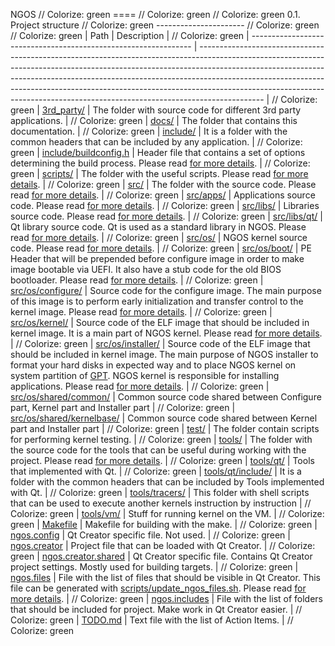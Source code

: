 NGOS                                                                                                                                                                                                     // Colorize: green
====                                                                                                                                                                                                     // Colorize: green
                                                                                                                                                                                                         // Colorize: green
0.1. Project structure                                                                                                                                                                                   // Colorize: green
----------------------                                                                                                                                                                                   // Colorize: green
                                                                                                                                                                                                         // Colorize: green
| Path                                                            | Description                                                                                                                                                                                                                                                                                                                                                                                                            | // Colorize: green
| --------------------------------------------------------------- | ---------------------------------------------------------------------------------------------------------------------------------------------------------------------------------------------------------------------------------------------------------------------------------------------------------------------------------------------------------------------------------------------------------------------- | // Colorize: green
| [3rd_party/](../../../3rd_party/)                               | The folder with source code for different 3rd party applications.                                                                                                                                                                                                                                                                                                                                                      | // Colorize: green
| [docs/](../../../docs/)                                         | The folder that contains this documentation.                                                                                                                                                                                                                                                                                                                                                                           | // Colorize: green
| [include/](../../../include/)                                   | It is a folder with the common headers that can be included by any application.                                                                                                                                                                                                                                                                                                                                        | // Colorize: green
| [include/buildconfig.h](../../../include/buildconfig.h)         | Header file that contains a set of options determining the build process. Please read [for more details](../3.%20Configuration/README.md).                                                                                                                                                                                                                                                                             | // Colorize: green
| [scripts/](../../../scripts/)                                   | The folder with the useful scripts. Please read [for more details](../8.%20Scripts/README.md).                                                                                                                                                                                                                                                                                                                         | // Colorize: green
| [src/](../../../src/)                                           | The folder with the source code. Please read [for more details](../6.%20Source%20code/README.md).                                                                                                                                                                                                                                                                                                                      | // Colorize: green
| [src/apps/](../../../src/apps/)                                 | Applications source code. Please read [for more details](../6.%20Source%20code/3.%20Applications/README.md).                                                                                                                                                                                                                                                                                                           | // Colorize: green
| [src/libs/](../../../src/libs/)                                 | Libraries source code. Please read [for more details](../6.%20Source%20code/2.%20Libraries/README.md).                                                                                                                                                                                                                                                                                                                 | // Colorize: green
| [src/libs/qt/](../../../src/libs/qt/)                           | Qt library source code. Qt is used as a standard library in NGOS. Please read [for more details](../6.%20Source%20code/2.%20Libraries/1.%20Qt/README.md).                                                                                                                                                                                                                                                              | // Colorize: green
| [src/os/](../../../src/os/)                                     | NGOS kernel source code. Please read [for more details](../6.%20Source%20code/1.%20NGOS/README.md).                                                                                                                                                                                                                                                                                                                    | // Colorize: green
| [src/os/boot/](../../../src/os/boot/)                           | PE Header that will be prepended before configure image in order to make image bootable via UEFI. It also have a stub code for the old BIOS bootloader. Please read [for more details](../6.%20Source%20code/1.%20NGOS/1.%20Boot%20part/README.md).                                                                                                                                                                    | // Colorize: green
| [src/os/configure/](../../../src/os/configure/)                 | Source code for the configure image. The main purpose of this image is to perform early initialization and transfer control to the kernel image. Please read [for more details](../6.%20Source%20code/1.%20NGOS/2.%20Configure%20part/README.md).                                                                                                                                                                      | // Colorize: green
| [src/os/kernel/](../../../src/os/kernel/)                       | Source code of the ELF image that should be included in kernel image. It is a main part of NGOS kernel. Please read [for more details](../6.%20Source%20code/1.%20NGOS/3.%20Kernel%20part/README.md).                                                                                                                                                                                                                  | // Colorize: green
| [src/os/installer/](../../../src/os/installer/)                 | Source code of the ELF image that should be included in kernel image. The main purpose of NGOS installer to format your hard disks in expected way and to place NGOS kernel on system partition of [GPT](https://en.wikipedia.org/wiki/GUID_Partition_Table). NGOS kernel is responsible for installing applications. Please read [for more details](../6.%20Source%20code/1.%20NGOS/4.%20Installer%20part/README.md). | // Colorize: green
| [src/os/shared/common/](../../../src/os/shared/common/)         | Common source code shared between Configure part, Kernel part and Installer part                                                                                                                                                                                                                                                                                                                                       | // Colorize: green
| [src/os/shared/kernelbase/](../../../src/os/shared/kernelbase/) | Common source code shared between Kernel part and Installer part                                                                                                                                                                                                                                                                                                                                                       | // Colorize: green
| [test/](../../../test/)                                         | The folder contain scripts for performing kernel testing.                                                                                                                                                                                                                                                                                                                                                              | // Colorize: green
| [tools/](../../../tools/)                                       | The folder with the source code for the tools that can be useful during working with the project. Please read [for more details](../7.%20Tools/README.md).                                                                                                                                                                                                                                                             | // Colorize: green
| [tools/qt/](../../../tools/qt/)                                 | Tools that implemented with Qt.                                                                                                                                                                                                                                                                                                                                                                                        | // Colorize: green
| [tools/qt/include/](../../../tools/qt/include/)                 | It is a folder with the common headers that can be included by Tools implemented with Qt.                                                                                                                                                                                                                                                                                                                              | // Colorize: green
| [tools/tracers/](../../../tools/tracers/)                       | This folder with shell scripts that can be used to execute another kernels instruction by instruction                                                                                                                                                                                                                                                                                                                  | // Colorize: green
| [tools/vm/](../../../tools/vm/)                                 | Stuff for running kernel on the VM.                                                                                                                                                                                                                                                                                                                                                                                    | // Colorize: green
| [Makefile](../../../Makefile)                                   | Makefile for building with the make.                                                                                                                                                                                                                                                                                                                                                                                   | // Colorize: green
| [ngos.config](../../../ngos.config)                             | Qt Creator specific file. Not used.                                                                                                                                                                                                                                                                                                                                                                                    | // Colorize: green
| [ngos.creator](../../../ngos.creator)                           | Project file that can be loaded with Qt Creator.                                                                                                                                                                                                                                                                                                                                                                       | // Colorize: green
| [ngos.creator.shared](../../../ngos.creator.shared)             | Qt Creator specific file. Contains Qt Creator project settings. Mostly used for building targets.                                                                                                                                                                                                                                                                                                                      | // Colorize: green
| [ngos.files](../../../ngos.files)                               | File with the list of files that should be visible in Qt Creator. This file can be generated with [scripts/update_ngos_files.sh](../../../scripts/update_ngos_files.sh). Please read [for more details](../8.%20Scripts/README.md#update_ngos_filessh).                                                                                                                                                                | // Colorize: green
| [ngos.includes](../../../ngos.includes)                         | File with the list of folders that should be included for project. Make work in Qt Creator easier.                                                                                                                                                                                                                                                                                                                     | // Colorize: green
| [TODO.md](../../../TODO.md)                                     | Text file with the list of Action Items.                                                                                                                                                                                                                                                                                                                                                                               | // Colorize: green
